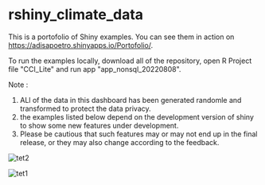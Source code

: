 # rshiny_climate_data


This is a portofolio of Shiny examples. You can see them in action on 
https://adisapoetro.shinyapps.io/Portofolio/.


To run the examples locally, download all of the repository, open R Project file "CCI_Lite" and run app "app_nonsql_20220808".


Note :
1. ALl of the data in this dashboard has been generated randomle and transformed to protect the data privacy.  
2. the examples listed below depend on the development version of shiny to show some new features under development. 
3. Please be cautious that such features may or may not end up in the final release, or they may also change according to the feedback.


![tet2](https://user-images.githubusercontent.com/95113684/189469108-0f0fa878-89ad-49f0-b16a-d3245f9aeeb6.jpg)


![tet1](https://user-images.githubusercontent.com/95113684/189469111-4ff3f5fc-cc45-48fb-9327-6e31a2a71641.jpg)
